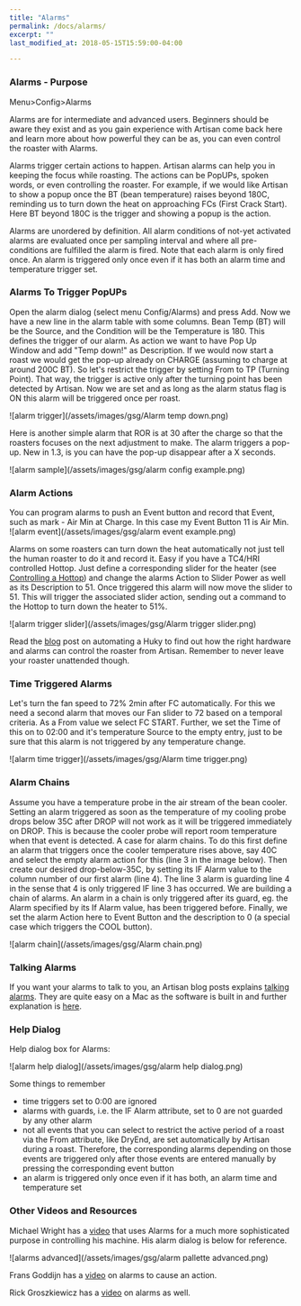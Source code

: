 ```yaml
---
title: "Alarms"
permalink: /docs/alarms/
excerpt: ""
last_modified_at: 2018-05-15T15:59:00-04:00

---
```


### Alarms - Purpose

Menu>Config>Alarms

Alarms are for intermediate and advanced users.  Beginners should be aware they exist and as you gain experience with Artisan come back here and learn more about how powerful they can be as, you can even control the roaster with Alarms.

Alarms trigger certain actions to happen. Artisan alarms can help you in keeping the focus while roasting. The actions can be PopUPs, spoken words, or even controlling the roaster.  For example, if we would like Artisan to show a popup once the BT (bean temperature) raises beyond 180C, reminding us to turn down the heat on approaching FCs (First Crack Start). Here BT beyond 180C is the trigger and showing a popup is the action.

Alarms are unordered by definition. All alarm conditions of not-yet activated alarms are evaluated once per sampling interval and where all pre-conditions are fulfilled the alarm is fired. Note that each alarm is only fired once.  An alarm is triggered only once even if it has both an alarm time and temperature trigger set.   


### Alarms To Trigger PopUPs

Open the alarm dialog (select menu Config/Alarms) and press Add. Now we have a new line in the alarm table with some columns. Bean Temp (BT) will be the Source, and the Condition will be the Temperature is 180. This defines the trigger of our alarm. As action we want to have Pop Up Window and add "Temp down!" as Description. If we would now start a roast we would get the pop-up already on CHARGE (assuming to charge at around 200C BT). So let's restrict the trigger by setting From to TP (Turning Point). That way, the trigger is active only after the turning point has been detected by Artisan. Now we are set and as long as the alarm status flag is ON this alarm will be triggered once per roast.

![alarm trigger](/assets/images/gsg/Alarm temp down.png)

Here is another simple alarm that ROR is at 30 after the charge so that the roasters focuses on the next adjustment to make.  The alarm triggers a pop-up.  New in 1.3, is you can have the pop-up disappear after a X seconds.

![alarm sample](/assets/images/gsg/alarm config example.png)

### Alarm Actions

You can program alarms to push an Event button and record that Event, such as mark - Air Min at Charge.  In this case my Event Button 11 is Air Min.
![alarm event](/assets/images/gsg/alarm event example.png)

Alarms on some roasters can turn down the heat automatically not just tell the human roaster to do it and record it. Easy if you have a TC4/HRI controlled Hottop. Just define a corresponding slider for the heater (see [Controlling a Hottop](https://artisan-roasterscope.blogspot.se/2013/02/controlling-hottop.html)) and change the alarms Action to Slider Power as well as its Description to 51. Once triggered this alarm will now move the slider to 51. This will trigger the associated slider action, sending out a command to the Hottop to turn down the heater to 51%.

![alarm trigger slider](/assets/images/gsg/Alarm trigger slider.png)

Read the [blog](https://artisan-roasterscope.blogspot.com/2018/05/automating-huky.html) post on automating a Huky to find out how the right hardware and alarms can control the roaster from Artisan.  Remember to never leave your roaster unattended though.  

### Time Triggered Alarms

Let's turn the fan speed to 72% 2min after FC automatically. For this we need a second alarm that moves our Fan slider to 72 based on a temporal criteria. As a From value we select FC START. Further, we set the Time of this on to 02:00 and it's temperature Source to the empty entry, just to be sure that this alarm is not triggered by any temperature change.

![alarm time trigger](/assets/images/gsg/Alarm time trigger.png)

### Alarm Chains

Assume you have a temperature probe in the air stream of the bean cooler.  Setting an alarm triggered as soon as the temperature of my cooling probe drops below 35C after DROP will not work as it will be triggered immediately on DROP. This is because the cooler probe will report room temperature when that event is detected. A case for alarm chains. To do this first define an alarm that triggers once the cooler temperature rises above, say 40C and select the empty alarm action for this (line 3 in the image below). Then create our desired drop-below-35C, by setting its IF Alarm value to the column number of our first alarm (line 4).  The line 3 alarm is guarding line 4 in the sense that 4 is only triggered IF line 3 has occurred. We are building a chain of alarms. An alarm in a chain is only triggered after its guard, eg. the Alarm specified by its If Alarm value, has been triggered before. Finally, we set the alarm Action here to Event Button and the description to 0 (a special case which triggers the COOL button).

![alarm chain](/assets/images/gsg/Alarm chain.png)


### Talking Alarms


If you want your alarms to talk to you, an Artisan blog posts explains [talking alarms](https://artisan-roasterscope.blogspot.com/2017/12/talking-alarms.html).  They are quite easy on a Mac as the software is built in and further explanation is [here](https://artisan-roasterscope.blogspot.com/2015/07/speaking-alarms-for-os-x.html).


### Help Dialog

Help dialog box for Alarms:

![alarm help dialog](/assets/images/gsg/alarm help dialog.png)

Some things to remember

- time triggers set to 0:00 are ignored
- alarms with guards, i.e. the IF Alarm attribute, set to 0 are not guarded by any other alarm
- not all events that you can select to restrict the active period of a roast via the From attribute, like DryEnd, are set automatically by Artisan during a roast. Therefore, the corresponding alarms depending on those events are triggered only after those events are entered manually by pressing the corresponding event button
- an alarm is triggered only once even if it has both, an alarm time and temperature set

### Other Videos and Resources

Michael Wright has a [video](https://www.youtube.com/watch?time_continue=321&v=IrvC9dPqgjE) that uses Alarms for a much more sophisticated purpose in controlling his machine.  His alarm dialog is below for reference.

![alarms advanced](/assets/images/gsg/alarm pallette advanced.png)



Frans Goddijn has a [video](https://www.youtube.com/watch?v=hYX6c1_rxFI)
 on alarms to cause an action.


Rick Groszkiewicz
has a [video](https://www.youtube.com/watch?v=KLnb8lZwHjE) on alarms as well.
